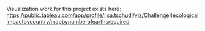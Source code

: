 Visualization work for this project exists here: https://public.tableau.com/app/profile/lisa.tschudi/viz/Challenge4ecologicalimpactbycountry/mapbynumberofearthsrequired